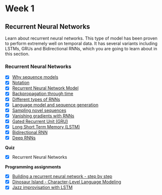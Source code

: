 # Week 1

## Recurrent Neural Networks

Learn about recurrent neural networks. This type of model has been proven to perform extremely well on temporal data. It has several variants including LSTMs, GRUs and Bidirectional RNNs, which you are going to learn about in this section.

### Recurrent Neural Networks
- [x] [Why sequence models](https://www.youtube.com/watch?v=yEfsDHymL0w&list=PLZnyIsit9AM7yeTZuBmezKNc6hFHUPImh)
- [x] [Notation](https://www.youtube.com/watch?v=Nx-bYnwrdLI&list=PLZnyIsit9AM7yeTZuBmezKNc6hFHUPImh&index=2)
- [x] [Recurrent Neural Network Model](https://www.youtube.com/watch?v=DqqWTubHEaA&index=3&list=PLZnyIsit9AM7yeTZuBmezKNc6hFHUPImh)
- [x] [Backpropagation through time](https://www.youtube.com/watch?v=yIAlMUJN2Rs&index=4&list=PLZnyIsit9AM7yeTZuBmezKNc6hFHUPImh)
- [x] [Different types of RNNs](https://www.youtube.com/watch?v=Fnk4Z-muD5A&list=PLZnyIsit9AM7yeTZuBmezKNc6hFHUPImh&index=5)
- [x] [Language model and sequence generation](https://www.youtube.com/watch?v=FHRQ2DhQjRM&list=PLZnyIsit9AM7yeTZuBmezKNc6hFHUPImh&index=6)
- [x] [Sampling novel sequences](https://www.youtube.com/watch?v=xf9vB7dr4qo&index=7&list=PLZnyIsit9AM7yeTZuBmezKNc6hFHUPImh)
- [x] [Vanishing gradients with RNNs](https://www.youtube.com/watch?v=VyyDN2YZVOc&list=PLZnyIsit9AM7yeTZuBmezKNc6hFHUPImh&index=8)
- [x] [Gated Recurrent Unit (GRU)](https://www.youtube.com/watch?v=PjMcA_NlB_8&list=PLZnyIsit9AM7yeTZuBmezKNc6hFHUPImh&index=9)
- [x] [Long Short Term Memory (LSTM)](https://www.youtube.com/watch?v=IEbBIpP4c9E&list=PLZnyIsit9AM7yeTZuBmezKNc6hFHUPImh&index=10)
- [x] [Bidirectional RNN](https://www.youtube.com/watch?v=uRFegQXnY54&list=PLZnyIsit9AM7yeTZuBmezKNc6hFHUPImh&index=11)
- [x] [Deep RNNs](https://www.youtube.com/watch?v=pQ46FVvMGew&index=12&list=PLZnyIsit9AM7yeTZuBmezKNc6hFHUPImh)

**Quiz**
- [x] Recurrent Neural Networks

**Programming assignments**
- [x] [Building a recurrent neural network - step by step](Building%20a%20Recurrent%20Neural%20Network%20-%20Step%20by%20Step/Building%2Ba%2BRecurrent%2BNeural%2BNetwork%2B-%2BStep%2Bby%2BStep%2B-%2Bv3.ipynb)
- [x] [Dinosaur Island - Character-Level Language Modeling](Dinosaur%20Island%20--%20Character-level%20language%20model/Dinosaurus%2BIsland%2B--%2BCharacter%2Blevel%2Blanguage%2Bmodel%2Bfinal%2B-%2Bv3.ipynb)
- [x] [Jazz improvisation with LSTM](Jazz%20improvisation%20with%20LSTM/Improvise%2Ba%2BJazz%2BSolo%2Bwith%2Ban%2BLSTM%2BNetwork%2B-%2Bv1.ipynb)
